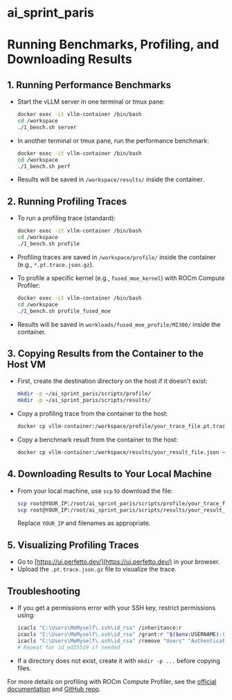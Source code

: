 # ai_sprint_paris

# Running Benchmarks, Profiling, and Downloading Results

## 1. Running Performance Benchmarks

- Start the vLLM server in one terminal or tmux pane:
  ```sh
  docker exec -it vllm-container /bin/bash
  cd /workspace
  ./1_bench.sh server
  ```
- In another terminal or tmux pane, run the performance benchmark:
  ```sh
  docker exec -it vllm-container /bin/bash
  cd /workspace
  ./1_bench.sh perf
  ```
- Results will be saved in `/workspace/results/` inside the container.

## 2. Running Profiling Traces

- To run a profiling trace (standard):
  ```sh
  docker exec -it vllm-container /bin/bash
  cd /workspace
  ./1_bench.sh profile
  ```
- Profiling traces are saved in `/workspace/profile/` inside the container (e.g., `*.pt.trace.json.gz`).

- To profile a specific kernel (e.g., `fused_moe_kernel`) with ROCm Compute Profiler:
  ```sh
  docker exec -it vllm-container /bin/bash
  cd /workspace
  ./1_bench.sh profile_fused_moe
  ```
- Results will be saved in `workloads/fused_moe_profile/MI300/` inside the container.

## 3. Copying Results from the Container to the Host VM

- First, create the destination directory on the host if it doesn't exist:
  ```sh
  mkdir -p ~/ai_sprint_paris/scripts/profile/
  mkdir -p ~/ai_sprint_paris/scripts/results/
  ```
- Copy a profiling trace from the container to the host:
  ```sh
  docker cp vllm-container:/workspace/profile/your_trace_file.pt.trace.json.gz ~/ai_sprint_paris/scripts/profile/
  ```
- Copy a benchmark result from the container to the host:
  ```sh
  docker cp vllm-container:/workspace/results/your_result_file.json ~/ai_sprint_paris/scripts/results/
  ```

## 4. Downloading Results to Your Local Machine

- From your local machine, use `scp` to download the file:
  ```sh
  scp root@YOUR_IP:/root/ai_sprint_paris/scripts/profile/your_trace_file.pt.trace.json.gz .
  scp root@YOUR_IP:/root/ai_sprint_paris/scripts/results/your_result_file.json .
  ```
  Replace `YOUR_IP` and filenames as appropriate.

## 5. Visualizing Profiling Traces

- Go to [https://ui.perfetto.dev/](https://ui.perfetto.dev/) in your browser.
- Upload the `.pt.trace.json.gz` file to visualize the trace.

## Troubleshooting
- If you get a permissions error with your SSH key, restrict permissions using:
  ```sh
  icacls "C:\Users\MeMyself\.ssh\id_rsa" /inheritance:r
  icacls "C:\Users\MeMyself\.ssh\id_rsa" /grant:r "$($env:USERNAME):(R)"
  icacls "C:\Users\MeMyself\.ssh\id_rsa" /remove "Users" "Authenticated Users" "Everyone"
  # Repeat for id_ed25519 if needed
  ```
- If a directory does not exist, create it with `mkdir -p ...` before copying files.

For more details on profiling with ROCm Compute Profiler, see the [official documentation](https://rocm.docs.amd.com/projects/rocprofiler-compute/en/latest/) and [GitHub repo](https://github.com/ROCm/rocprofiler-compute).
